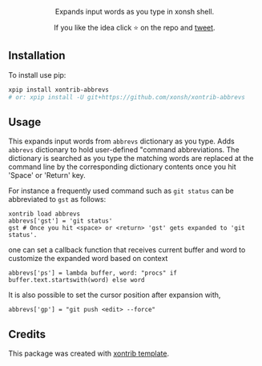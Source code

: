 <p align="center">
Expands input words as you type in xonsh shell.
</p>

<p align="center">  
If you like the idea click ⭐ on the repo and <a href="https://twitter.com/intent/tweet?text=Nice%20xontrib%20for%20the%20xonsh%20shell!&url=https://github.com/xonsh/xontrib-abbrevs" target="_blank">tweet</a>.
</p>


## Installation

To install use pip:

```bash
xpip install xontrib-abbrevs
# or: xpip install -U git+https://github.com/xonsh/xontrib-abbrevs
```

## Usage

This expands input words from `abbrevs` dictionary as you type.
Adds ``abbrevs`` dictionary to hold user-defined "command abbreviations.
The dictionary is searched as you type the matching words are replaced
at the command line by the corresponding dictionary contents once you hit
'Space' or 'Return' key.

For instance a frequently used command such as ``git status`` can be abbreviated to ``gst`` as follows:

```xsh
xontrib load abbrevs
abbrevs['gst'] = 'git status'
gst # Once you hit <space> or <return> 'gst' gets expanded to 'git status'.
```

one can set a callback function that receives current buffer and word to customize the expanded word based on context

```xsh
abbrevs['ps'] = lambda buffer, word: "procs" if buffer.text.startswith(word) else word
```

It is also possible to set the cursor position after expansion with,

```xsh
abbrevs['gp'] = "git push <edit> --force"
```

## Credits

This package was created with [xontrib template](https://github.com/xonsh/xontrib-template).
